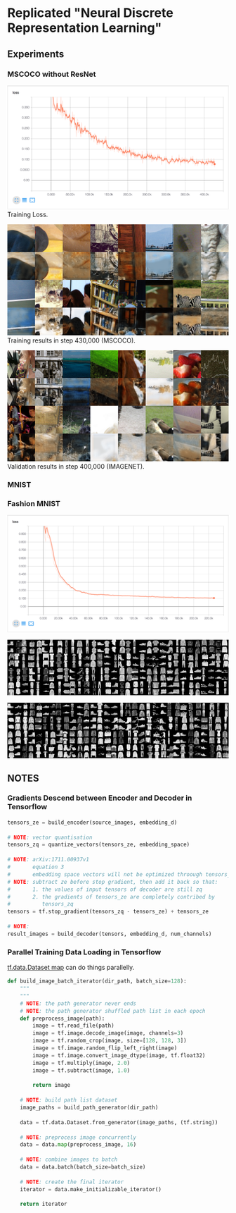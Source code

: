 # Replicated "Neural Discrete Representation Learning"

## Experiments

### MSCOCO without ResNet

![loss](/assets/vqvae_mscoco_nores_loss.png)
Training Loss.

![train](/assets/vqvae_mscoco_nores_train_430k.png)
Training results in step 430,000 (MSCOCO).

![test](/assets/vqvae_mscoco_nores_test_400k.png)
Validation results in step 400,000 (IMAGENET).

### MNIST

### Fashion MNIST

![loss](/assets/vqvae_fashion_nores_loss.png)

![train](/assets/vqvae_fashion_nores_train_224k.png)

![test](/assets/vqvae_fashion_nores_test_200k.png)

## NOTES

### Gradients Descend between Encoder and Decoder in Tensorflow

``` python
tensors_ze = build_encoder(source_images, embedding_d)

# NOTE: vector quantisation
tensors_zq = quantize_vectors(tensors_ze, embedding_space)

# NOTE: arXiv:1711.00937v1
#       equation 3
#       embedding space vectors will not be optimized throough tensors_zq
# NOTE: subtract ze before stop gradient, then add it back so that:
#       1. the values of input tensors of decoder are still zq
#       2. the gradients of tensors_ze are completely contribed by
#          tensors_zq
tensors = tf.stop_gradient(tensors_zq - tensors_ze) + tensors_ze

# NOTE:
result_images = build_decoder(tensors, embedding_d, num_channels)
```

### Parallel Training Data Loading in Tensorflow

[tf.data.Dataset map](https://www.tensorflow.org/api_docs/python/tf/data/Dataset#map) can do things parallelly.

``` python
def build_image_batch_iterator(dir_path, batch_size=128):
    """
    """
    # NOTE: the path generator never ends
    # NOTE: the path generator shuffled path list in each epoch
    def preprocess_image(path):
        image = tf.read_file(path)
        image = tf.image.decode_image(image, channels=3)
        image = tf.random_crop(image, size=[128, 128, 3])
        image = tf.image.random_flip_left_right(image)
        image = tf.image.convert_image_dtype(image, tf.float32)
        image = tf.multiply(image, 2.0)
        image = tf.subtract(image, 1.0)

        return image

    # NOTE: build path list dataset
    image_paths = build_path_generator(dir_path)

    data = tf.data.Dataset.from_generator(image_paths, (tf.string))

    # NOTE: preprocess image concurrently
    data = data.map(preprocess_image, 16)

    # NOTE: combine images to batch
    data = data.batch(batch_size=batch_size)

    # NOTE: create the final iterator
    iterator = data.make_initializable_iterator()

    return iterator
```
